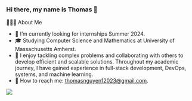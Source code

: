 ### Hi there, my name is Thomas 👋
👨🏻‍💻  About Me
- 🤔 I’m currently looking for internships Summer 2024.
- 🎓 Studying Computer Science and Mathematics at University of Massachusetts Amherst.
- 💼 I enjoy tackling complex problems and collaborating with others to develop efficient and scalable solutions. Throughout my academic journey, I have gained experience in full-stack development, DevOps, systems, and machine learning.
- 🌱 How to reach me: thomasnguyen12023@gmail.com.
<!---
- You can connect with me through: 
<div id="header" align="center">
  <img src="https://media.giphy.com/media/M9gbBd9nbDrOTu1Mqx/giphy.gif" width="100"/>
</div>
<div id="badges" align ="center">  
  <a href="https://www.linkedin.com/in/thinh-nguyen-phuoc/">
    <img src="https://img.shields.io/badge/LinkedIn-blue?style=for-the-badge&logo=linkedin&logoColor=white" alt="LinkedIn Badge"/>
  </a>
</div>
-->
<a href="https://github.com/ThomasN12/github-readme-stats">
  <img align="center" src="https://github-readme-stats.vercel.app/api/top-langs/?username=ThomasN12&layout=compact&theme=tokyonight&hide_border=true" /></a> 
